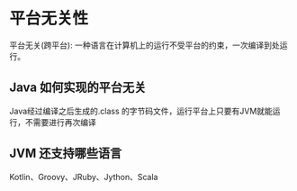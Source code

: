 # 平台无关性

平台无关(跨平台): 一种语言在计算机上的运行不受平台的约束，一次编译到处运行。

## Java 如何实现的平台无关

Java经过编译之后生成的.class 的字节码文件，运行平台上只要有JVM就能运行，不需要进行再次编译

## JVM 还支持哪些语言

Kotlin、Groovy、JRuby、Jython、Scala

